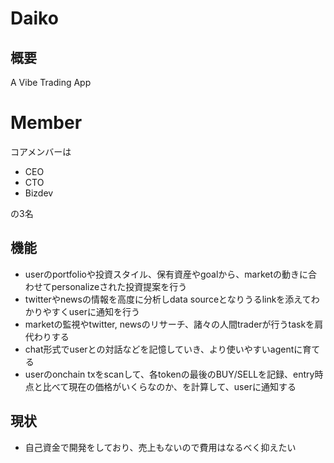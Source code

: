# Daiko

## 概要
A Vibe Trading App

# Member
コアメンバーは
- CEO
- CTO
- Bizdev

の3名

## 機能

- userのportfolioや投資スタイル、保有資産やgoalから、marketの動きに合わせてpersonalizeされた投資提案を行う
- twitterやnewsの情報を高度に分析しdata sourceとなりうるlinkを添えてわかりやすくuserに通知を行う
- marketの監視やtwitter, newsのリサーチ、諸々の人間traderが行うtaskを肩代わりする
- chat形式でuserとの対話などを記憶していき、より使いやすいagentに育てる
- userのonchain txをscanして、各tokenの最後のBUY/SELLを記録、entry時点と比べて現在の価格がいくらなのか、を計算して、userに通知する

## 現状
- 自己資金で開発をしており、売上もないので費用はなるべく抑えたい